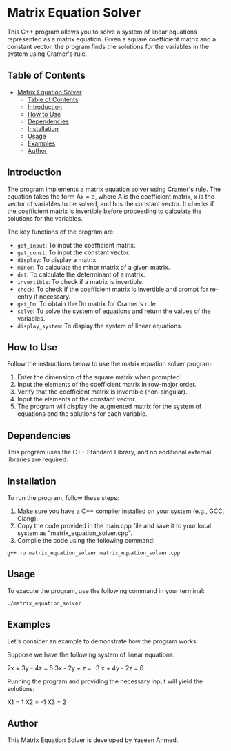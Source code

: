 
# Matrix Equation Solver

This C++ program allows you to solve a system of linear equations represented as a matrix equation. Given a square coefficient matrix and a constant vector, the program finds the solutions for the variables in the system using Cramer's rule.

## Table of Contents
- [Matrix Equation Solver](#matrix-equation-solver)
  - [Table of Contents](#table-of-contents)
  - [Introduction](#introduction)
  - [How to Use](#how-to-use)
  - [Dependencies](#dependencies)
  - [Installation](#installation)
  - [Usage](#usage)
  - [Examples](#examples)
  - [Author](#author)

## Introduction

The program implements a matrix equation solver using Cramer's rule. The equation takes the form Ax = b, where A is the coefficient matrix, x is the vector of variables to be solved, and b is the constant vector. It checks if the coefficient matrix is invertible before proceeding to calculate the solutions for the variables.

The key functions of the program are:

- `get_input`: To input the coefficient matrix.
- `get_const`: To input the constant vector.
- `display`: To display a matrix.
- `minor`: To calculate the minor matrix of a given matrix.
- `det`: To calculate the determinant of a matrix.
- `invertible`: To check if a matrix is invertible.
- `check`: To check if the coefficient matrix is invertible and prompt for re-entry if necessary.
- `get_Dn`: To obtain the Dn matrix for Cramer's rule.
- `solve`: To solve the system of equations and return the values of the variables.
- `display_system`: To display the system of linear equations.

## How to Use

Follow the instructions below to use the matrix equation solver program:

1. Enter the dimension of the square matrix when prompted.
2. Input the elements of the coefficient matrix in row-major order.
3. Verify that the coefficient matrix is invertible (non-singular).
4. Input the elements of the constant vector.
5. The program will display the augmented matrix for the system of equations and the solutions for each variable.

## Dependencies

This program uses the C++ Standard Library, and no additional external libraries are required.

## Installation

To run the program, follow these steps:

1. Make sure you have a C++ compiler installed on your system (e.g., GCC, Clang).
2. Copy the code provided in the main.cpp file and save it to your local system as "matrix_equation_solver.cpp".
3. Compile the code using the following command:

```
g++ -o matrix_equation_solver matrix_equation_solver.cpp
```


## Usage

To execute the program, use the following command in your terminal:

```
./matrix_equation_solver
```


## Examples

Let's consider an example to demonstrate how the program works:

Suppose we have the following system of linear equations:

2x + 3y - 4z = 5 
3x - 2y + z = -3 
x + 4y - 2z = 6


Running the program and providing the necessary input will yield the solutions:

X1 = 1 
X2 = -1 
X3 = 2

## Author 
This Matrix Equation Solver is developed by Yaseen Ahmed.